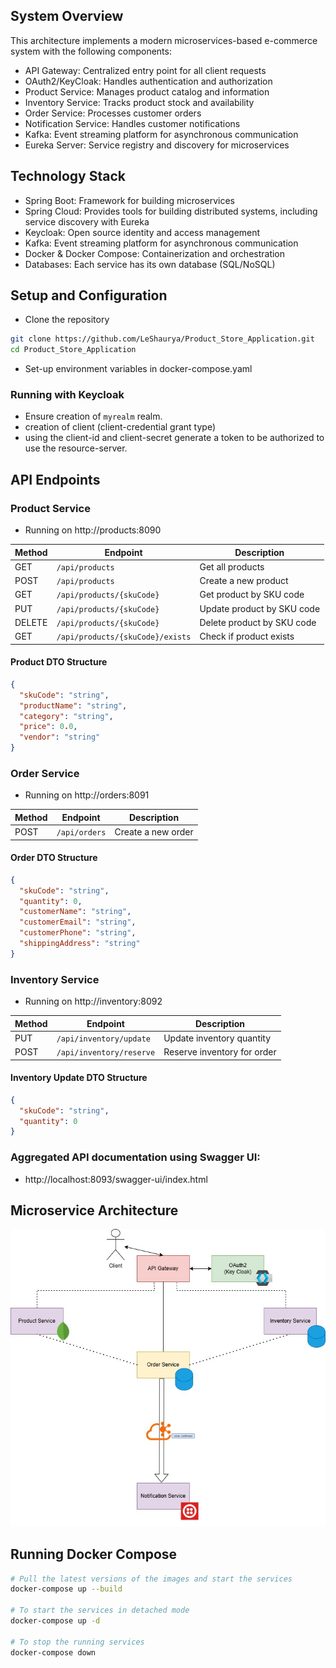 ## System Overview
This architecture implements a modern microservices-based e-commerce system with the following components:

* API Gateway: Centralized entry point for all client requests
* OAuth2/KeyCloak: Handles authentication and authorization
* Product Service: Manages product catalog and information
* Inventory Service: Tracks product stock and availability
* Order Service: Processes customer orders
* Notification Service: Handles customer notifications
* Kafka: Event streaming platform for asynchronous communication
* Eureka Server: Service registry and discovery for microservices

## Technology Stack

* Spring Boot: Framework for building microservices
* Spring Cloud: Provides tools for building distributed systems, including service discovery with Eureka
* Keycloak: Open source identity and access management
* Kafka: Event streaming platform for asynchronous communication
* Docker & Docker Compose: Containerization and orchestration
* Databases: Each service has its own database (SQL/NoSQL)

## Setup and Configuration

* Clone the repository
```bash
git clone https://github.com/LeShaurya/Product_Store_Application.git
cd Product_Store_Application
```
* Set-up environment variables in docker-compose.yaml

### Running with Keycloak
* Ensure creation of `myrealm` realm.
* creation of client (client-credential grant type)
* using the client-id and client-secret generate a token to be authorized to use the resource-server.


## API Endpoints

### Product Service 
- Running on http://products:8090

| Method | Endpoint                         | Description                |
|--------|----------------------------------|----------------------------|
| GET    | `/api/products`                  | Get all products           |
| POST   | `/api/products`                  | Create a new product       |
| GET    | `/api/products/{skuCode}`        | Get product by SKU code    |
| PUT    | `/api/products/{skuCode}`        | Update product by SKU code |
| DELETE | `/api/products/{skuCode}`        | Delete product by SKU code |
| GET    | `/api/products/{skuCode}/exists` | Check if product exists    |

#### Product DTO Structure
```json
{
  "skuCode": "string",
  "productName": "string",
  "category": "string",
  "price": 0.0,
  "vendor": "string"
}
```

### Order Service 
- Running on http://orders:8091

| Method | Endpoint      | Description        |
|--------|---------------|--------------------|
| POST   | `/api/orders` | Create a new order |

#### Order DTO Structure
```json
{
  "skuCode": "string",
  "quantity": 0,
  "customerName": "string",
  "customerEmail": "string",
  "customerPhone": "string",
  "shippingAddress": "string"
}
```

### Inventory Service 
- Running on http://inventory:8092

| Method | Endpoint                 | Description                 |
|--------|--------------------------|-----------------------------|
| PUT    | `/api/inventory/update`  | Update inventory quantity   |
| POST   | `/api/inventory/reserve` | Reserve inventory for order |

#### Inventory Update DTO Structure
```json
{
  "skuCode": "string",
  "quantity": 0
}
```

### Aggregated API documentation using Swagger UI:
- http://localhost:8093/swagger-ui/index.html

## Microservice Architecture
![Basic Architecture](basic_arch.jpg)

## Running Docker Compose
```bash
# Pull the latest versions of the images and start the services
docker-compose up --build

# To start the services in detached mode
docker-compose up -d

# To stop the running services
docker-compose down
```
